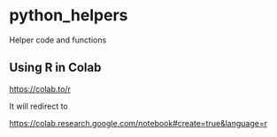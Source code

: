 # python_helpers


Helper code and functions


## Using R in Colab


https://colab.to/r

It will redirect to

https://colab.research.google.com/notebook#create=true&language=r
